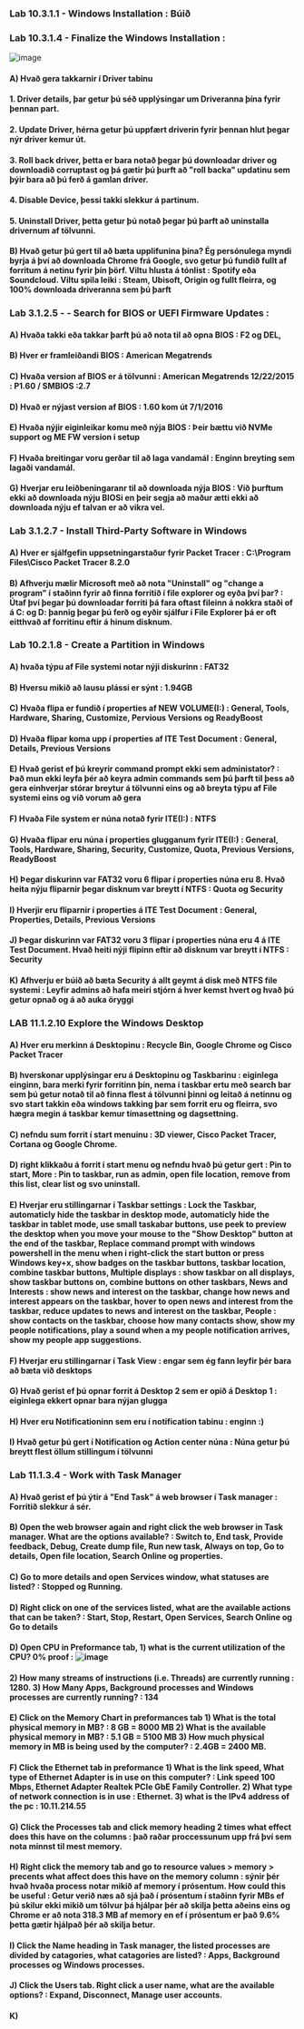 ### Lab 10.3.1.1 - Windows Installation : Búið
### Lab 10.3.1.4 - Finalize the Windows Installation :
![image](https://user-images.githubusercontent.com/114400552/212333508-1589f9e7-fbcd-4d4c-81ec-6d36852810f9.png)
#### A) Hvað gera takkarnir í Driver tabinu 
#### 1. Driver details, þar getur þú séð upplýsingar um Driveranna þína fyrir þennan part. 
#### 2. Update Driver, hérna getur þú uppfært driverin fyrir þennan hlut þegar nýr driver kemur út. 
#### 3. Roll back driver, þetta er bara notað þegar þú downloadar driver og downloadið corruptast og þá gætir þú þurft að "roll backa" updatinu sem þýir bara að þú ferð á gamlan driver. 
#### 4. Disable Device, þessi takki slekkur á partinum. 
#### 5. Uninstall Driver, þetta getur þú notað þegar þú þarft að uninstalla drivernum af tölvunni. 
#### B) Hvað getur þú gert til að bæta upplifunina þína? Ég persónulega myndi byrja á því að downloada Chrome frá Google, svo getur þú fundið fullt af forritum á netinu fyrir þín þörf. Viltu hlusta á tónlist : Spotify eða Soundcloud. Viltu spila leiki : Steam, Ubisoft, Origin og fullt fleirra, og 100% downloada driveranna sem þú þarft
### Lab 3.1.2.5 - - Search for BIOS or UEFI Firmware Updates :
#### A) Hvaða takki eða takkar þarft þú að nota til að opna BIOS : F2 og DEL,
#### B) Hver er framleiðandi BIOS : American Megatrends
#### C) Hvaða version af BIOS er á tölvunni : American Megatrends 12/22/2015 : P1.60 / SMBIOS :2.7 
#### D) Hvað er nýjast version af BIOS : 1.60 kom út 7/1/2016
#### E) Hvaða nýjir eiginleikar komu með nýja BIOS : Þeir bættu við NVMe support og ME FW version i setup
#### F) Hvaða breitingar voru gerðar til að laga vandamál : Enginn breyting sem lagaði vandamál.
#### G) Hverjar eru leiðbeningaranr til að downloada nýja BIOS : Við þurftum ekki að downloada nýju BIOSi en þeir segja að maður ætti ekki að downloada nýju ef talvan er að vikra vel.
### Lab 3.1.2.7 - Install Third-Party Software in Windows
#### A) Hver er sjálfgefin uppsetningarstaður fyrir Packet Tracer : C:\Program Files\Cisco Packet Tracer 8.2.0
#### B) Afhverju mælir Microsoft með að nota "Uninstall" og "change a program" í staðinn fyrir að finna forritið í file explorer og eyða því þar? : Útaf því þegar þú downloadar forriti þá fara oftast fileinn á nokkra staði of á C: og D: þannig þegar þú ferð og eyðir sjálfur í File Explorer þá er oft eitthvað af forritinu eftir á hinum disknum.
### Lab 10.2.1.8 - Create a Partition in Windows
#### A) hvaða týpu af File systemi notar nýji diskurinn : FAT32
#### B) Hversu mikið að lausu plássi er sýnt : 1.94GB
#### C) Hvaða flipa er fundið í properties af NEW VOLUME(I:) : General, Tools, Hardware, Sharing, Customize, Pervious Versions og ReadyBoost
#### D) Hvaða flipar koma upp í properties af ITE Test Document : General, Details, Previous Versions
#### E) Hvað gerist ef þú kreyrir command prompt ekki sem administator? : Það mun ekki leyfa þér að keyra admin commands sem þú þarft til þess að gera einhverjar stórar breytur á tölvunni eins og að breyta týpu af File systemi eins og við vorum að gera 
#### F) Hvaða File system er núna notað fyrir ITE(I:) : NTFS
#### G) Hvaða flipar eru núna í properties glugganum fyrir ITE(I:) : General, Tools, Hardware, Sharing, Security, Customize, Quota, Previous Versions, ReadyBoost 
#### H) Þegar diskurinn var FAT32 voru 6 flipar í properties núna eru 8. Hvað heita nýju fliparnir þegar disknum var breytt í NTFS : Quota og Security
#### I) Hverjir eru fliparnir í properties á ITE Test Document : General, Properties, Details, Previous Versions
#### J) Þegar diskurinn var FAT32 voru 3 flipar í properties núna eru 4 á ITE Test Document. Hvað heiti nýji flipinn eftir að disknum var breytt í NTFS : Security
#### K) Afhverju er búið að bæta Security á allt geymt á disk með NTFS file systemi : Leyfir admins að hafa meiri stjórn á hver kemst hvert og hvað þú getur opnað og á að auka öryggi
### LAB 11.1.2.10 Explore the Windows Desktop
#### A) Hver eru merkinn á Desktopinu : Recycle Bin, Google Chrome og Cisco Packet Tracer
#### B) hverskonar upplýsingar eru á Desktopinu og Taskbarinu : eiginlega einginn, bara merki fyrir forritinn þín, nema í taskbar ertu með search bar sem þú getur notað til að finna flest á tölvunni þinni og leitað á netinnu og svo start takkin eða windows takking þar sem forrit eru og fleirra, svo hægra megin á taskbar kemur tímasettning og dagsettning.
#### C) nefndu sum forrit í start menuinu : 3D viewer, Cisco Packet Tracer, Cortana og Google Chrome.
#### D) right klikkaðu á forrit í start menu og nefndu hvað þú getur gert : Pin to start, More : Pin to taskbar, run as admin, open file location, remove from this list, clear list og svo uninstall.
#### E) Hverjar eru stillingarnar í Taskbar settings : Lock the Taskbar, automaticly hide the taskbar in desktop mode, automaticly hide the taskbar in tablet mode, use small taskabar buttons, use peek to preview the desktop when you move your mouse to the "Show Desktop" button at the end of the taskbar, Replace command prompt with windows powershell in the menu when i right-click the start button or press Windows key+x, show badges on the taskbar buttons, taskbar location, combine taskbar buttons, Multiple displays : show taskbar on all displays, show taskbar buttons on, combine buttons on other taskbars, News and Interests : show news and interest on the taskbar, change how news and interest appears on the taskbar, hover to open news and interest from the taskbar, reduce updates to news and interest on the taskbar, People : show contacts on the taskbar, choose how many contacts show, show my people notifications, play a sound when a my people notification arrives, show my people app suggestions.
#### F) Hverjar eru stillingarnar í Task View : engar sem ég fann leyfir þér bara að bæta við desktops
#### G) Hvað gerist ef þú opnar forrit á Desktop 2 sem er opið á Desktop 1 : eiginlega ekkert opnar bara nýjan glugga
#### H) Hver eru Notificationinn sem eru í notification tabinu : enginn :)
#### I) Hvað getur þú gert í Notification og Action center núna : Núna getur þú breytt flest öllum stillingum í tölvunni
### Lab 11.1.3.4 - Work with Task Manager
#### A) Hvað gerist ef þú ýtir á "End Task" á web browser í Task manager : Forritið slekkur á sér.
#### B) Open the web browser again and right click the web browser in Task manager. What are the options available? : Switch to, End task, Provide feedback, Debug, Create dump file, Run new task, Always on top, Go to details, Open file location, Search Online og properties.
#### C) Go to more details and open Services window, what statuses are listed? : Stopped og Running.
#### D) Right click on one of the services listed, what are the available actions that can be taken? : Start, Stop, Restart, Open Services, Search Online og Go to details
#### D) Open CPU in Preformance tab, 1) what is the current utilization of the CPU? 0% proof : ![image](https://user-images.githubusercontent.com/114400552/213222805-d85f3006-ce14-42df-8af8-f3a9c716d16e.png)
#### 2) How many streams of instructions (i.e. Threads) are currently running : 1280. 3) How Many Apps, Background processes and Windows processes are currently running? : 134
#### E) Click on the Memory Chart in preformances tab 1) What is the total physical memory in MB? : 8 GB = 8000 MB 2) What is the available physical memory in MB? : 5.1 GB = 5100 MB 3) How much physical memory in MB is being used by the computer? : 2.4GB = 2400 MB. 
#### F) Click the Ethernet tab in preformance 1) What is the link speed, What type of Ethernet Adapter is in use on this computer? : Link speed 100 Mbps, Ethernet Adapter Realtek PCIe GbE Family Controller. 2) What type of network connection is in use : Ethernet. 3) what is the IPv4 address of the pc : 10.11.214.55
#### G) Click the Processes tab and click memory heading 2 times what effect does this have on the columns : það raðar proccessunum upp frá því sem nota minnst til mest memory. 
#### H) Right click the memory tab and go to resource values > memory > precents what affect does this have on the memory column : sýnir þér hvað hvaða process notar mikið af memory í prósentum. How could this be useful : Getur verið næs að sjá það í prósentum í staðinn fyrir MBs ef þú skilur ekki mikið um tölvur þá hjálpar þér að skilja þetta aðeins eins og Chrome er að nota 318.3 MB af memory en ef í prósentum er það  9.6% þetta gætir hjálpað þér að skilja betur.  
#### I) Click the Name heading in Task manager, the listed processes are divided by catagories, what catagories are listed? : Apps, Background processes og Windows processes.
#### J) Click the Users tab. Right click a user name, what are the available options? : Expand, Disconnect, Manage user accounts. 
#### K) 
####
####
####
####
####
####
####
####
####
####
####
####
####
####
####
####
####
####
####
####
####
####
####
####
####
####
####
####
####
####
####
####
####
####
####
####
####
####
####
####
####
####
####
